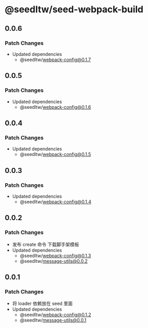 # @seedltw/seed-webpack-build

## 0.0.6

### Patch Changes

- Updated dependencies
  - @seedltw/webpack-config@0.1.7

## 0.0.5

### Patch Changes

- Updated dependencies
  - @seedltw/webpack-config@0.1.6

## 0.0.4

### Patch Changes

- Updated dependencies
  - @seedltw/webpack-config@0.1.5

## 0.0.3

### Patch Changes

- Updated dependencies
  - @seedltw/webpack-config@0.1.4

## 0.0.2

### Patch Changes

- 发布 create 命令 下载脚手架模板
- Updated dependencies
  - @seedltw/webpack-config@0.1.3
  - @seedltw/message-utils@0.0.2

## 0.0.1

### Patch Changes

- 将 loader 依赖放在 seed 里面
- Updated dependencies
  - @seedltw/webpack-config@0.1.2
  - @seedltw/message-utils@0.0.1
